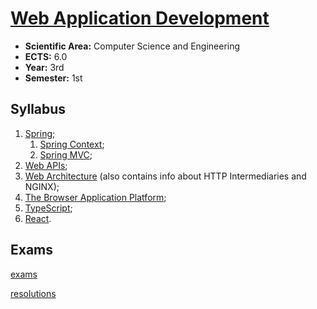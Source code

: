 # [Web Application Development](https://www.isel.pt/en/leic/web-application-development)

* **Scientific Area:** Computer Science and Engineering
* **ECTS:** 6.0
* **Year:** 3rd
* **Semester:** 1st

## Syllabus

1. [Spring](1.0-spring.md);
   1. [Spring Context](1.1-spring-context.md);
   2. [Spring MVC](1.2-spring-mvc.md);
2. [Web APIs](2-web-apis.md);
3. [Web Architecture](3-web-architecture.md) (also contains info about HTTP Intermediaries and NGINX);
4. [The Browser Application Platform](4-browser-application-platform.md);
5. [TypeScript](5-typescript.md);
6. [React](6-react.md).

## Exams

[exams](/exams/)

[resolutions](/exams/DAW.md)